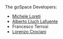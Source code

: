 The goSpace Developers:

- [Michele Loreti](http://www.micheleloreti.comn/)
- [Alberto Lluch Lafuente](http://www.imm.dtu.dk/~albl/)
- Francesco Terrosi
- [Lorenzo Crociani](https://github.com/lorecro)